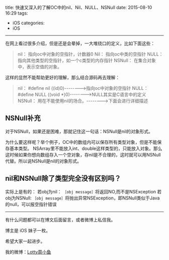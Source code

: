 title: 快速又深入的了解OC中的nil、Nil、NULL、NSNull
date: 2015-08-10 16:29
tags:
  - iOS
categories:
  - iOS
---

在网上看过很多介绍，但是还是会晕掉，一大堆绕口的定义，比如下面这些：
>nil：		指向oc中对象的空指针，计数器0
>Nil：		指向oc中类的空指针
>NULL：		指向其他类型的空指针，如一个c类型的内存指针
>NSNull：	在集合对象中，表示空值的对象。

这样的显然不能帮助更好的理解，那么结合源码再去理解：
> nil：		#define nil ((id)0)-------->指向oc中对象的空指针
>NULL：#define NULL ((void *)0)-------->NULL其实是C语言中的定义
>NSNull：	用在不能使用nil的场合。-------->下面会进行详细描述

## **NSNull补充**
对于NSNull，如果还是困难，那就记住这一句话：NSNull是nil的对象形式。

为什么要这样呢？举个例子，OC中的数组内可以保存所有类型对象，但是不能保存基本类型。
NSArray里不能放入int、double这样类型的，只能放入对象。那么这时候如果你想向数组存入一个空对象，存nil是不合理的，这时就可以用NSNull代替。所以说NSNull是nil的对象形式。

## **nil和NSNull除了类型完全没有区别吗**？
实际上是有的：
若obj为nil：
`［obj message］`将返回NO,而不是NSException
若obj为NSNull:
`［obj message］`将抛出异常NSException，即NSNull类似于Java的null，可以报空指针错误



----

有什么问题都可以在博文后面留言，或者微博上私信我。

博主是 iOS 妹子一枚。

希望大家一起进步。

我的微博：[Lotty周小鱼](http://weibo.com/coderfish/)

